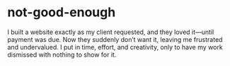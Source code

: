 # not-good-enough
I built a website exactly as my client requested, and they loved it—until payment was due. Now they suddenly don’t want it, leaving me frustrated and undervalued. I put in time, effort, and creativity, only to have my work dismissed with nothing to show for it.
